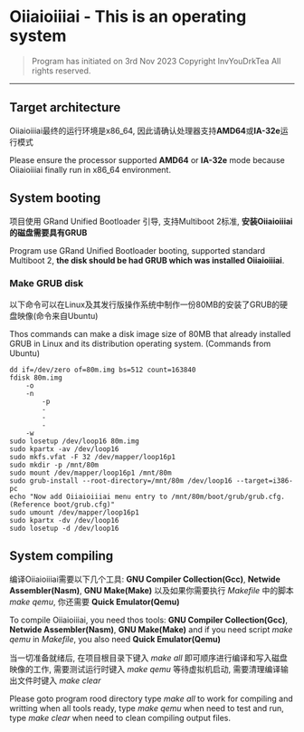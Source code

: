 # Oiiaioiiiai - This is an operating system
> Program has initiated on 3rd Nov 2023
> Copyright InvYouDrkTea All rights reserved.

***

## Target architecture
Oiiaioiiiai最终的运行环境是x86_64, 因此请确认处理器支持**AMD64**或**IA-32e**运行模式

Please ensure the processor supported **AMD64** or **IA-32e** mode because Oiiaioiiiai finally run in x86_64 environment.

## System booting
项目使用 GRand Unified Bootloader 引导, 支持Multiboot 2标准, **安装Oiiaioiiiai的磁盘需要具有GRUB**

Program use GRand Unified Bootloader booting, supported standard Multiboot 2, **the disk should be had GRUB which was installed Oiiaioiiiai**.

### Make GRUB disk
以下命令可以在Linux及其发行版操作系统中制作一份80MB的安装了GRUB的硬盘映像(命令来自Ubuntu)

Thos commands can make a disk image size of 80MB that already installed GRUB in Linux and its distribution operating system. (Commands from Ubuntu)

```shell
dd if=/dev/zero of=80m.img bs=512 count=163840
fdisk 80m.img
    -o
    -n
        -p
        -
        -
        -
    -w
sudo losetup /dev/loop16 80m.img
sudo kpartx -av /dev/loop16
sudo mkfs.vfat -F 32 /dev/mapper/loop16p1
sudo mkdir -p /mnt/80m
sudo mount /dev/mapper/loop16p1 /mnt/80m
sudo grub-install --root-directory=/mnt/80m /dev/loop16 --target=i386-pc
echo "Now add Oiiaioiiiai menu entry to /mnt/80m/boot/grub/grub.cfg. (Reference boot/grub.cfg)"
sudo umount /dev/mapper/loop16p1
sudo kpartx -dv /dev/loop16
sudo losetup -d /dev/loop16
```

## System compiling
编译Oiiaioiiiai需要以下几个工具: **GNU Compiler Collection(Gcc)**, **Netwide Assembler(Nasm)**, **GNU Make(Make)** 以及如果你需要执行 *Makefile* 中的脚本 *make qemu*, 你还需要 **Quick Emulator(Qemu)**

To compile Oiiaioiiiai, you need thos tools: **GNU Compiler Collection(Gcc)**, **Netwide Assembler(Nasm)**, **GNU Make(Make)** and if you need script *make qemu* in *Makefile*, you also need **Quick Emulator(Qemu)**

当一切准备就绪后, 在项目根目录下键入 *make all* 即可顺序进行编译和写入磁盘映像的工作, 需要测试运行时键入 *make qemu* 等待虚拟机启动, 需要清理编译输出文件时键入 *make clear*

Please goto program rood directory type *make all* to work for compiling and writting when all tools ready, type *make qemu* when need to test and run, type *make clear* when need to clean compiling output files.